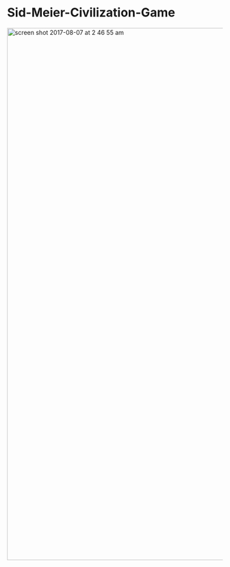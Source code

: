 # Sid-Meier-Civilization-Game

<img width="1242" alt="screen shot 2017-08-07 at 2 46 55 am" src="https://user-images.githubusercontent.com/8041664/29015127-bb445dba-7b1a-11e7-89d6-8f9f105caaa7.png">
